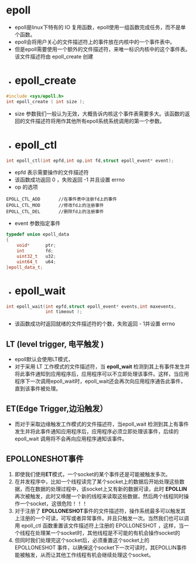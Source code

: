 # epoll 
- epoll是linux下特有的 IO 复用函数，epoll使用一组函数完成任务，而不是单个函数。
- epoll会将用户关心的文件描述符上的事件放在内核中的一个事件表中。
- 但是epoll需要使用一个额外的文件描述符，来唯一标识内核中的这个事件表。该文件描述符由 epoll_create 创建
- # epoll_create
```c++
#include <sys/epoll.h>
int epoll_create ( int size );
```
- size 参数我们一般认为无效，大概告诉内核这个事件表需要多大。该函数的返回的文件描述符将用作其他所有epoll系统系统调用的第一个参数。
- # epoll_ctl
```c++
int epoll_ctl(int epfd,int op,int fd,struct epoll_event* event);
```
- epfd 表示需要操作的文件描述符
- 该函数成功返回 0 ，失败返回 -1 并且设置 errno
- op 的选项
```
EPOLL_CTL_ADD		//在事件表中注册fd上的事件
EPOLL_CTL_MOD		//修改fd上的注册事件
EPOLL_CTL_DEL		//删除fd上的注册事件
```
- event 参数指定事件
```c++
typedef union epoll_data
{
	void*      ptr;
	int        fd;
	uint32_t   u32;
	uint64_t   u64;
}epoll_data_t;
```
- # epoll_wait
```c++
int epoll_wait(int epfd,struct epoll_event* events,int maxevents,
			   int timeout );
```
- 该函数成功时返回就绪的文件描述符的个数，失败返回 - 1并设置 errno
## LT (level trigger, 电平触发 )
- epoll默认会使用LT模式，
- 对于采用 LT 工作模式的文件描述符，当 **epoll_wait** 检测到其上有事件发生并将此事件通知到应用程序后，应用程序可以不立即处理该事件。这样，当应用程序下一次调用epoll_wait时，epoll_wait还会再次向应用程序通告此事件，直到该事件被处理。
## ET(Edge Trigger,边沿触发）
- 而对于采取边缘触发工作模式的文件描述符，当epoll_wait 检测到其上有事件发生并将此事件通知应用程序后，应用程序必须立即处理该事件，后续的 epoll_wait 调用将不会再向应用程序通知该事件。
## EPOLLONESHOT事件
1. 即使我们使用**ET**模式，一个socket的某个事件还是可能被触发多次。
2. 在并发程序中，比如一个线程读完了某个socket上的数据后开始处理这些数据，而在数据的处理过程中，该socket上又有新的数据可读，此时 **EPOLLIN** 再次被触发，此时又唤醒一个新的线程来读取这些数据，然后两个线程同时操作一个socket，这很危险！！！
3. 对于注册了 **EPOLLONESHOT**事件的文件描述符，操作系统最多可以触发其上注册的一个可读，可写或者异常事件。并且只触发一次。当然我们也可以调用 epoll_ctl 函数重置该文件描述符上注册的 EPOLLONESHOT ，这样，当一个线程在处理某一个socket时，其他线程是不可能的有机会操作socket的
4. 但同时我们处理完这个socket后，必须重置这个socket上的 EPOLLONESHOT 事件，以确保这个socket下一次可读时，其EPOLLIN事件能被触发，从而让其他工作线程有机会继续处理这个socket。